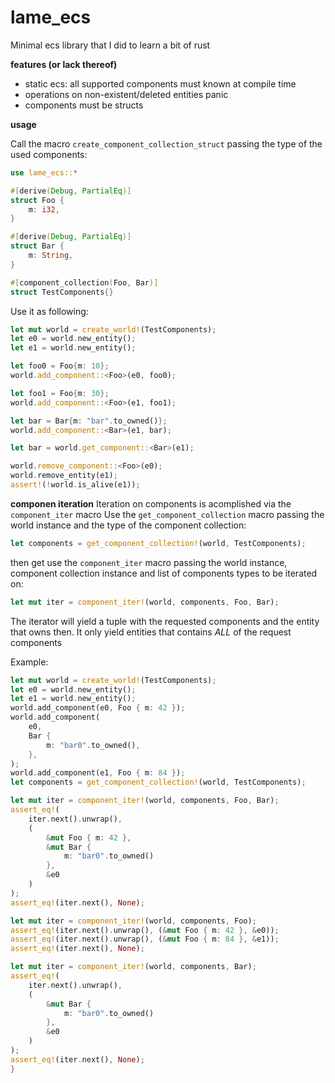 # lame_ecs
Minimal ecs library that I did to learn a bit of rust

**features (or lack thereof)**
* static ecs: all supported components must known at compile time
* operations on non-existent/deleted entities panic
* components must be structs

**usage**

Call the macro `create_component_collection_struct` passing the type of the used components:
```rs
use lame_ecs::*

#[derive(Debug, PartialEq)]
struct Foo {
    m: i32,
}

#[derive(Debug, PartialEq)]
struct Bar {
    m: String,
}

#[component_collection(Foo, Bar)]
struct TestComponents{}
```
Use it as following:
```rs
let mut world = create_world!(TestComponents);
let e0 = world.new_entity();
let e1 = world.new_entity();

let foo0 = Foo{m: 10};
world.add_component::<Foo>(e0, foo0);

let foo1 = Foo{m: 30};
world.add_component::<Foo>(e1, foo1);

let bar = Bar{m: "bar".to_owned()};
world.add_component::<Bar>(e1, bar);

let bar = world.get_component::<Bar>(e1);

world.remove_component::<Foo>(e0);
world.remove_entity(e1);
assert!(!world.is_alive(e1));
```

**componen iteration**
Iteration on components is acomplished via the `component_iter` macro
Use the `get_component_collection` macro passing the world instance and the type of the component collection:

```rs
let components = get_component_collection!(world, TestComponents);
```
then get use the `component_iter` macro passing the world instance, component collection instance and list of components types to be iterated on:

```rs
let mut iter = component_iter!(world, components, Foo, Bar);
```

The iterator will yield a tuple with the requested components and the entity that owns then. It only yield entities that contains *ALL* of the request components


Example:

```rs
let mut world = create_world!(TestComponents);
let e0 = world.new_entity();
let e1 = world.new_entity();
world.add_component(e0, Foo { m: 42 });
world.add_component(
    e0,
    Bar {
        m: "bar0".to_owned(),
    },
);
world.add_component(e1, Foo { m: 84 });
let components = get_component_collection!(world, TestComponents);

let mut iter = component_iter!(world, components, Foo, Bar);
assert_eq!(
    iter.next().unwrap(),
    (
        &mut Foo { m: 42 },
        &mut Bar {
            m: "bar0".to_owned()
        },
        &e0
    )
);
assert_eq!(iter.next(), None);

let mut iter = component_iter!(world, components, Foo);
assert_eq!(iter.next().unwrap(), (&mut Foo { m: 42 }, &e0));
assert_eq!(iter.next().unwrap(), (&mut Foo { m: 84 }, &e1));
assert_eq!(iter.next(), None);

let mut iter = component_iter!(world, components, Bar);
assert_eq!(
    iter.next().unwrap(),
    (
        &mut Bar {
            m: "bar0".to_owned()
        },
        &e0
    )
);
assert_eq!(iter.next(), None);
}
```